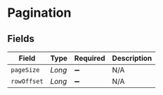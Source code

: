 # Pagination


## Fields

| Field              | Type               | Required           | Description        |
| ------------------ | ------------------ | ------------------ | ------------------ |
| `pageSize`         | *Long*             | :heavy_minus_sign: | N/A                |
| `rowOffset`        | *Long*             | :heavy_minus_sign: | N/A                |